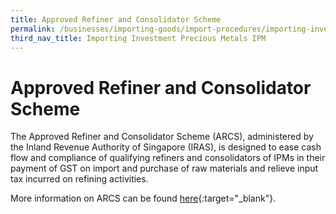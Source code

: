 ```yaml
---
title: Approved Refiner and Consolidator Scheme
permalink: /businesses/importing-goods/import-procedures/importing-investment-precious-metals-ipms/approved-refiner-and-consolidator-scheme/
third_nav_title: Importing Investment Precious Metals IPM
---
```


# Approved Refiner and Consolidator Scheme

The Approved Refiner and Consolidator Scheme (ARCS), administered by the Inland Revenue Authority of Singapore (IRAS), is designed to ease cash flow and compliance of qualifying refiners and consolidators of IPMs in their payment of GST on import and purchase of raw materials and relieve input tax incurred on refining activities.

More information on ARCS can be found  [here](https://www.iras.gov.sg/irashome/Schemes/GST/Approved-Refiner-and-Consolidator-Scheme--ARCS-/){:target="_blank"}.
